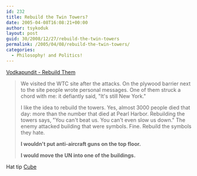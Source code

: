 ```yaml
---
id: 232
title: Rebuild the Twin Towers?
date: 2005-04-08T16:08:21+00:00
author: tsykoduk
layout: post
guid: 30/2008/12/27/rebuild-the-twin-towers
permalink: /2005/04/08/rebuild-the-twin-towers/
categories:
  - Philosophy! and Politics!
---
```

<p><a href="http://vodkapundit.com/archives/007746.php">Vodkapundit - Rebuild Them</a></p>


<blockquote>We visited the <span class="caps">WTC</span> site after the attacks. On the plywood barrier next to the site people wrote personal messages. One of them struck a chord with me: it defiantly said, "It's still New York."

<p>I like the idea to rebuild the towers. Yes, almost 3000 people died that day: more than the number that died at Pearl Harbor. Rebuilding the towers says, "You can't beat us. You can't even slow us down." The enemy attacked building that were symbols. Fine. Rebuild the symbols they hate.</p>


<p><strong>I wouldn't put anti-aircraft guns on the top floor.</p>


<p>I would move the UN into one of the buildings.</strong></blockquote></p>


<p>Hat tip <a href="http://sandcastlesandcubicles.blogspot.com/">Cube</a></p>